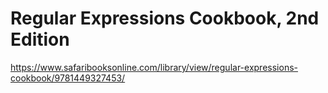 # Regular Expressions Cookbook, 2nd Edition

https://www.safaribooksonline.com/library/view/regular-expressions-cookbook/9781449327453/
